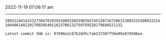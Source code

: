 2022-11-19 07:06:17 am

---

`289312441415327304701039310891502590392745228716720631308331510863151418448614812017092854011623786132759759528179694521132`

`Latest commit SHA is: 97696e2c87b18d5c7ab21f30ff59e09a97d506ea `
